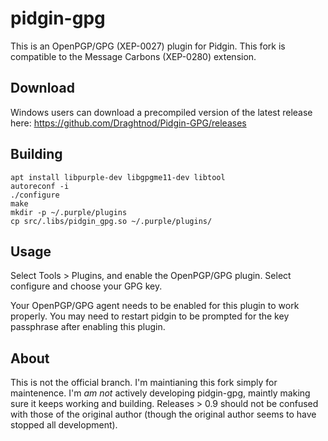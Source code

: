 pidgin-gpg
==========

This is an OpenPGP/GPG (XEP-0027) plugin for Pidgin.
This fork is compatible to the Message Carbons (XEP-0280) extension.

Download
--------
Windows users can download a precompiled version of the latest release here:
https://github.com/Draghtnod/Pidgin-GPG/releases

Building
--------
    apt install libpurple-dev libgpgme11-dev libtool
    autoreconf -i
    ./configure
    make
	mkdir -p ~/.purple/plugins
    cp src/.libs/pidgin_gpg.so ~/.purple/plugins/

Usage
-----
Select Tools > Plugins, and enable the OpenPGP/GPG plugin. Select
configure and choose your GPG key.

Your OpenPGP/GPG agent needs to be enabled for this plugin to work properly.
You may need to restart pidgin to be prompted for the key passphrase after
enabling this plugin.

About
-----
This is not the official branch. I'm maintianing this fork simply for
maintenence. I'm *am not* actively developing pidgin-gpg, maintly making
sure it keeps working and building. Releases > 0.9 should not be confused
with those of the original author (though the original author seems to
have stopped all development).
